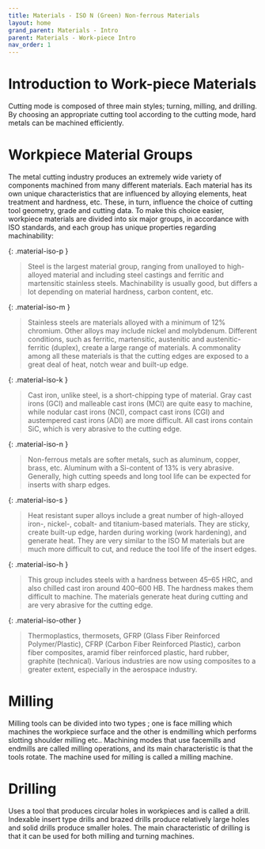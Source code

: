```yaml
---
title: Materials - ISO N (Green) Non-ferrous Materials
layout: home
grand_parent: Materials - Intro
parent: Materials - Work-piece Intro
nav_order: 1
---
```


# Introduction to Work-piece Materials

Cutting mode is composed of three main styles; turning, milling, and drilling. By choosing an appropriate cutting tool according to the cutting mode, hard metals can be machined efficiently.

# Workpiece Material Groups

The metal cutting industry produces an extremely wide variety of components machined from many different materials. Each material has its own unique characteristics that are influenced by alloying elements, heat treatment and hardness, etc. These, in turn, influence the choice of cutting tool geometry, grade and cutting data. To make this choice easier, workpiece materials are divided into six major groups, in accordance with ISO standards, and each group has unique properties regarding machinability:

{: .material-iso-p }
> Steel is the largest material group, ranging from unalloyed to high-alloyed material and including steel castings and ferritic and martensitic stainless steels. Machinability is usually good, but differs a lot depending on material hardness, carbon content, etc.

{: .material-iso-m }
>Stainless steels are materials alloyed with a minimum of 12% chromium. Other alloys may include nickel and molybdenum. Different conditions, such as ferritic, martensitic, austenitic and austenitic-ferritic (duplex), create a large range of materials. A commonality among all these materials is that the cutting edges are exposed to a great deal of heat, notch wear and built-up edge.

{: .material-iso-k }
>Cast iron, unlike steel, is a short-chipping type of material. Gray cast irons (GCI) and malleable cast irons (MCI) are quite easy to machine, while nodular cast irons (NCI), compact cast irons (CGI) and austempered cast irons (ADI) are more difficult. All cast irons contain SiC, which is very abrasive to the cutting edge.

{: .material-iso-n }
> Non-ferrous metals are softer metals, such as aluminum, copper, brass, etc. Aluminum with a Si-content of 13% is very abrasive. Generally, high cutting speeds and long tool life can be expected for inserts with sharp edges.

{: .material-iso-s }
>Heat resistant super alloys include a great number of high-alloyed iron-, nickel-, cobalt- and titanium-based materials. They are sticky, create built-up edge, harden during working (work hardening), and generate heat. They are very similar to the ISO M materials but are much more difficult to cut, and reduce the tool life of the insert edges.

{: .material-iso-h }
>This group includes steels with a hardness between 45–65 HRC, and also chilled cast iron around 400–600 HB. The hardness makes them difficult to machine. The materials generate heat during cutting and are very abrasive for the cutting edge.

{: .material-iso-other }
>Thermoplastics, thermosets, GFRP (Glass Fiber Reinforced Polymer/Plastic), CFRP (Carbon Fiber Reinforced Plastic), carbon fiber composites, aramid fiber reinforced plastic, hard rubber, graphite (technical). Various industries are now using composites to a greater extent, especially in the aerospace industry.

# Milling

Milling tools can be divided into two types ; one is face milling which machines the workpiece surface and the other is endmilling which performs slotting shoulder milling etc.. Machining modes that use facemills and endmills are called milling operations, and its main characteristic is that the tools rotate. The machine used for milling is called a milling machine.

# Drilling

Uses a tool that produces circular holes in workpieces and is called a drill. Indexable insert type drills and brazed drills produce relatively large holes and solid drills produce smaller holes. The main characteristic of drilling is that it can be used for both milling and turning machines.